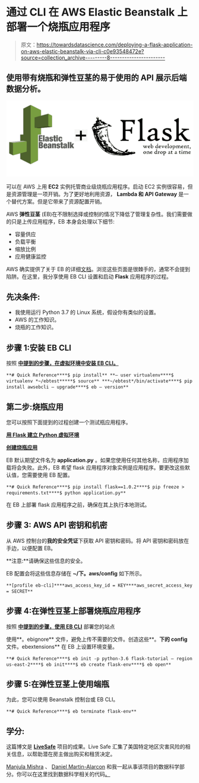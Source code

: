 # 通过 CLI 在 AWS Elastic Beanstalk 上部署一个烧瓶应用程序

> 原文：<https://towardsdatascience.com/deploying-a-flask-application-on-aws-elastic-beanstalk-via-cli-c0e93548472e?source=collection_archive---------8----------------------->

## **使用带有烧瓶和弹性豆茎的易于使用的 API 展示后端数据分析。**

![](img/38ab9fcd4b136a4e4dc02e1415b1daaa.png)

可以在 AWS 上用 **EC2** 实例托管商业级烧瓶应用程序。启动 EC2 实例很容易，但是资源管理是一项开销。为了更好地利用资源， **Lambda 和 API Gateway** 是一个替代方案。但是它带来了资源配置开销。

AWS **弹性豆茎** (EB)在不限制选择或控制的情况下降低了管理复杂性。我们需要做的只是上传应用程序，EB 本身会处理以下细节:

*   容量供应
*   负载平衡
*   缩放比例
*   应用健康监控

AWS 确实提供了关于 EB 的详细[文档](https://docs.aws.amazon.com/elastic-beanstalk/index.html)。浏览这些页面是很棘手的，通常不会提到陷阱。在这里，我分享使用 EB CLI 设置和启动 **Flask** 应用程序的过程。

## 先决条件:

*   我使用运行 Python 3.7 的 Linux 系统，假设你有类似的设置。
*   AWS 的工作知识。
*   烧瓶的工作知识。

## 步骤 1:安装 EB CLI

按照 [**中提到的步骤，在虚拟环境中安装 EB CLI。**](https://docs.aws.amazon.com/elasticbeanstalk/latest/dg/eb-cli3-install-virtualenv.html)

```
**# Quick Reference****$ pip install** **— user virtualenv****$ virtualenv *~/ebtest*****$ source** ***~/ebtest*/bin/activate****$ pip install awsebcli — upgrade****$ eb — version**
```

## 第二步:烧瓶应用

您可以按照下面提到的过程创建一个测试瓶应用程序。

[**用 Flask 建立 Python 虚拟环境**](https://docs.aws.amazon.com/elasticbeanstalk/latest/dg/create-deploy-python-flask.html#python-flask-setup-venv)

[**创建烧瓶应用**](https://docs.aws.amazon.com/elasticbeanstalk/latest/dg/create-deploy-python-flask.html#python-flask-create-app)

EB 默认期望文件名为 **application.py** 。如果您使用任何其他名称，应用程序加载将会失败。此外，EB 希望 flask 应用程序对象实例是应用程序。要更改这些默认值，您需要使用 EB 配置。

```
**# Quick Reference****$ pip install flask==1.0.2****$ pip freeze > requirements.txt****$ python application.py**
```

在 EB 上部署 flask 应用程序之前，确保在其上执行本地测试。

## 步骤 3: AWS API 密钥和机密

从 AWS 控制台的**我的安全凭证**下获取 API 密钥和密码。将 API 密钥和密码放在手边，以便配置 EB。

**注意:**请确保这些信息的安全。

EB 配置会将这些信息存储在 **~/下。aws/config** 如下所示。

```
**[profile eb-cli]****aws_access_key_id = KEY****aws_secret_access_key = SECRET**
```

## 步骤 4:在弹性豆茎上部署烧瓶应用程序

按照 [**中提到的步骤，使用 EB CLI**](https://docs.aws.amazon.com/elasticbeanstalk/latest/dg/create-deploy-python-flask.html#python-flask-deploy) 部署您的站点

使用**。ebignore** 文件，避免上传不需要的文件。创造这些**。**下的 config** 文件。ebextensions** 在 EB 上设置环境变量。

```
**# Quick Reference****$ eb init -p python-3.6 flask-tutorial — region us-east-2****$ eb init****$ eb create flask-env****$ eb open**
```

## 步骤 5:在弹性豆茎上使用端瓶

为此，您可以使用 Beanstalk 控制台或 EB CLI。

```
**# Quick Reference****$ eb terminate flask-env**
```

## 学分:

这篇博文是 [**LiveSafe**](https://livesafe.netlify.com/) 项目的成果。Live Safe 汇集了美国特定地区灾害风险的相关信息，以帮助潜在房主做出购买和租赁决定。

[Manjula Mishra](https://medium.com/u/e0146ea95834) 、 [Daniel Martin-Alarcon](https://medium.com/u/ad7a35c0a5e) 和我一起从事该项目的数据科学部分。你可以在这里找到数据科学相关的代码[。](https://github.com/labs12-should-i-live-here/DS)